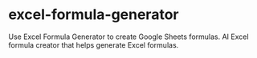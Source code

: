 # excel-formula-generator
Use Excel Formula Generator to create Google Sheets formulas. AI Excel formula creator that helps generate Excel formulas.
